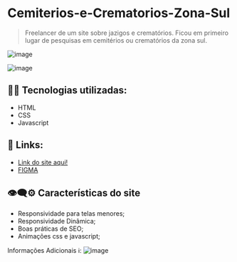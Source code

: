 # Cemiterios-e-Crematorios-Zona-Sul
> Freelancer de um site sobre jazigos e crematórios.
> Ficou em primeiro lugar de pesquisas em cemitérios ou crematórios da zona sul.

![image](https://github.com/DiogoJP202/Cemiterios-e-Crematorios-Zona-Sul/assets/102389309/dc7b08a1-0af0-4607-a510-53f2379cfbff)

![image](https://github.com/DiogoJP202/Cemiterios-e-Crematorios-Zona-Sul/assets/102389309/d9ad04af-d4bd-41b1-9f76-7c6dc15b3d49)

## 👨‍💻 Tecnologias utilizadas:
- HTML
- CSS
- Javascript

## 🔗 Links:
- <a href="https://cemiterioszonasulsp.com.br/">Link do site aqui!</a></li>
- <a href="https://www.figma.com/file/UgaaYEzPfJMdjg1ig6aWL5/Projeto-Jazigo?type=design&node-id=0%3A1&mode=design&t=y2DCq7lrBLGeolFo-1">FIGMA</a></li>

## 👁‍🗨⚙ Características do site

- Responsividade para telas menores;
- Responsividade Dinâmica;
- Boas práticas de SEO;
- Animações css e javascript;

Informações Adicionais ℹ:
![image](https://github.com/DiogoJP202/Cemiterios-e-Crematorios-Zona-Sul/assets/102389309/7319bbee-ee2a-4ab6-aef9-d56778859357)
